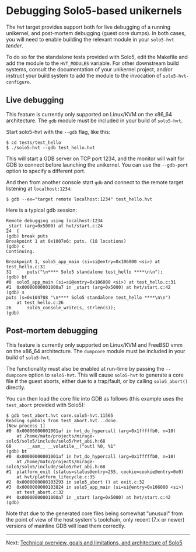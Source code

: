 # Debugging Solo5-based unikernels

The _hvt_ target provides support both for live debugging of a running
unikernel, and post-mortem debugging (guest core dumps). In both cases, you
will need to enable building the relevant module in your `solo5-hvt` _tender_.

To do so for the standalone tests provided with Solo5, edit the Makefile and
add the module to the `HVT_MODULES` variable. For other downstream build
systems, consult the documentation of your unikernel project, and/or instruct
your build system to add the module to the invocation of `solo5-hvt-configure`.

## Live debugging

This feature is currently only supported on Linux/KVM on the x86\_64
architecture. The `gdb` module must be included in your build of `solo5-hvt`.

Start solo5-hvt with the `--gdb` flag, like this:

    $ cd tests/test_hello
    $ ./solo5-hvt --gdb test_hello.hvt

This will start a GDB server on TCP port 1234, and the monitor will wait for
GDB to connect before launching the unikernel. You can use the `--gdb-port`
option to specify a different port.

And then from another console start `gdb` and connect to the remote target
listening at `localhost:1234`:

    $ gdb --ex="target remote localhost:1234" test_hello.hvt

Here is a typical gdb session:

    Remote debugging using localhost:1234
    _start (arg=0x5000) at hvt/start.c:24
    24	{
    (gdb) break puts
    Breakpoint 1 at 0x1007e6: puts. (18 locations)
    (gdb) c
    Continuing.

    Breakpoint 1, solo5_app_main (si=si@entry=0x106000 <si>) at test_hello.c:31
    31	    puts("\n**** Solo5 standalone test_hello ****\n\n");
    (gdb) bt
    #0  solo5_app_main (si=si@entry=0x106000 <si>) at test_hello.c:31
    #1  0x00000000001000a7 in _start (arg=0x5000) at hvt/start.c:42
    (gdb) s
    puts (s=0x104708 "\n**** Solo5 standalone test_hello ****\n\n")
        at test_hello.c:26
    26	    solo5_console_write(s, strlen(s));
    (gdb)

## Post-mortem debugging

This feature is currently only supported on Linux/KVM and FreeBSD vmm on the
x86\_64 architecture. The `dumpcore` module must be included in your build of
`solo5-hvt`.

The functionality must also be enabled at run-time by passing the `--dumpcore`
option to `solo5-hvt`. This will cause `solo5-hvt` to generate a core file if
the guest aborts, either due to a trap/fault, or by calling `solo5_abort()`
directly.

You can then load the core file into GDB as follows (this example uses the
`test_abort` provided with Solo5):

    $ gdb test_abort.hvt core.solo5-hvt.11565
    Reading symbols from test_abort.hvt...done.
    [New process 1]
    #0  0x00000000001001af in hvt_do_hypercall (arg=0x1fffffb0, n=10)
        at /home/mato/projects/mirage-solo5/solo5/include/solo5/hvt_abi.h:68
    68	    __asm__ __volatile__("outl %0, %1"
    (gdb) bt
    #0  0x00000000001001af in hvt_do_hypercall (arg=0x1fffffb0, n=10)
        at /home/mato/projects/mirage-solo5/solo5/include/solo5/hvt_abi.h:68
    #1  platform_exit (status=status@entry=255, cookie=cookie@entry=0x0)
        at hvt/platform_lifecycle.c:35
    #2  0x0000000000103293 in solo5_abort () at exit.c:32
    #3  0x0000000000103824 in solo5_app_main (si=si@entry=0x106000 <si>)
        at test_abort.c:32
    #4  0x00000000001000a7 in _start (arg=0x5000) at hvt/start.c:42
    (gdb)

Note that due to the generated core files being somewhat "unusual" from the
point of view of the host system's toolchain, only recent (7.x or newer)
versions of mainline GDB will load them correctly.

----

Next: [Technical overview, goals and limitations, and architecture of Solo5](architecture.md)

